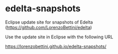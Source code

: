 # edelta-snapshots
Eclipse update site for snapshots of Edelta (https://github.com/LorenzoBettini/edelta)

Use the update site in Eclipse with the following URL

https://lorenzobettini.github.io/edelta-snapshots/
